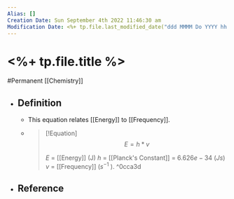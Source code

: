```yaml
---
Alias: []
Creation Date: Sun September 4th 2022 11:46:30 am 
Modification Date: <%+ tp.file.last_modified_date("ddd MMMM Do YYYY hh:mm:ss a") %>
---
```

# <%+ tp.file.title %>
#Permanent [[Chemistry]]

- ## Definition
	- This equation relates [[Energy]] to [[Frequency]].
	- > [!Equation]
	  > $$E=h*v$$
	  > 
	  > $E$ = [[Energy]] (J)
	  > $h$ = [[Planck's Constant]] = $6.626e-34$ ($Js$)
	  > $v$ = [[Frequency]] ($s^{-1}$ ). ^0cca3d
- ## Reference